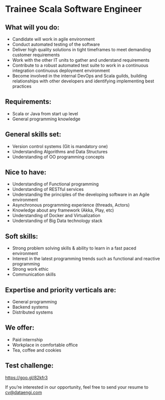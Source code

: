 # Trainee Scala Software Engineer

## What will you do:
- Candidate will work in agile environment
- Conduct automated testing of the software
- Deliver high quality solutions in tight timeframes to meet demanding customer requirements
- Work with the other IT units to gather and understand requirements
- Contribute to a robust automated test suite to work in a continuous integration continuous deployment environment
- Become involved in the internal DevOps and Scala guilds, building relationships with other developers and identifying implementing best practices


## Requirements:
- Scala or Java from start up level
- General programming knowledge


## General skills set:
- Version control systems (Git is mandatory one)
- Understanding Algorithms and Data Structures
- Understanding of OO programming concepts


## Nice to have:
- Understanding of Functional programming
- Understanding of RESTful services
- Understanding the principles of the developing software in an Agile environment
- Asynchronous programming experience (threads, Actors)
- Knowledge about any framework (Akka, Play, etc)
- Understanding of Docker and Virtualization 
- Understanding of Big Data technology stack


## Soft skills:
- Strong problem solving skills & ability to learn in a fast paced environment
- Interest in the latest programming trends such as functional and reactive programming
- Strong work ethic
- Communication skills



## Expertise and priority verticals are:
- General programming
- Backend systems
- Distributed systems


## We offer:
- Paid internship
- Workplace in comfortable office
- Tea, coffee and cookies


## Test challenge:
https://goo.gl/82kfr3

If you’re interested in our opportunity, feel free to send your resume to
cv@dataengi.com

